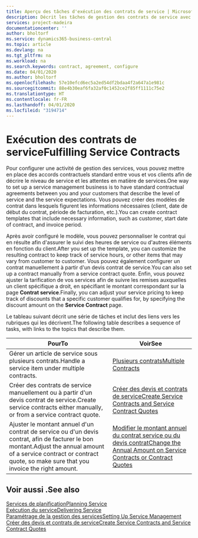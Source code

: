 ```yaml
---
title: Aperçu des tâches d'exécution des contrats de service | Microsoft Docs
description: Décrit les tâches de gestion des contrats de service avec les clients.
services: project-madeira
documentationcenter: ''
author: bholtorf
ms.service: dynamics365-business-central
ms.topic: article
ms.devlang: na
ms.tgt_pltfrm: na
ms.workload: na
ms.search.keywords: contract, agreement, configure
ms.date: 04/01/2020
ms.author: bholtorf
ms.openlocfilehash: 57e10efcd6ec5a2ed54df2bdaa4f2a647a1e981c
ms.sourcegitcommit: 88e4b30eaf6fa32af0c1452ce2f85ff1111c75e2
ms.translationtype: HT
ms.contentlocale: fr-FR
ms.lasthandoff: 04/01/2020
ms.locfileid: "3194714"
---
```

# <a name="fulfilling-service-contracts"></a><span data-ttu-id="dbac2-103">Exécution des contrats de service</span><span class="sxs-lookup"><span data-stu-id="dbac2-103">Fulfilling Service Contracts</span></span> 
<span data-ttu-id="dbac2-104">Pour configurer une activité de gestion des services, vous pouvez mettre en place des accords contractuels standard entre vous et vos clients afin de décrire le niveau de service et les attentes en matière de services.</span><span class="sxs-lookup"><span data-stu-id="dbac2-104">One way to set up a service management business is to have standard contractual agreements between you and your customers that describe the level of service and the service expectations.</span></span> <span data-ttu-id="dbac2-105">Vous pouvez créer des modèles de contrat dans lesquels figurent les informations nécessaires (client, date de début du contrat, période de facturation, etc.).</span><span class="sxs-lookup"><span data-stu-id="dbac2-105">You can create contract templates that include necessary information, such as customer, start date of contract, and invoice period.</span></span>  
  
<span data-ttu-id="dbac2-106">Après avoir configuré le modèle, vous pouvez personnaliser le contrat qui en résulte afin d'assurer le suivi des heures de service ou d'autres éléments en fonction du client.</span><span class="sxs-lookup"><span data-stu-id="dbac2-106">After you set up the template, you can customize the resulting contract to keep track of service hours, or other items that may vary from customer to customer.</span></span> <span data-ttu-id="dbac2-107">Vous pouvez également configurer un contrat manuellement à partir d'un devis contrat de service.</span><span class="sxs-lookup"><span data-stu-id="dbac2-107">You can also set up a contract manually from a service contract quote.</span></span> <span data-ttu-id="dbac2-108">Enfin, vous pouvez ajuster la tarification de vos services afin de suivre les remises auxquelles un client spécifique a droit, en spécifiant le montant correspondant sur la page **Contrat service**.</span><span class="sxs-lookup"><span data-stu-id="dbac2-108">Finally, you can adjust your service pricing to keep track of discounts that a specific customer qualifies for, by specifying the discount amount on the **Service Contract** page.</span></span>  

<span data-ttu-id="dbac2-109">Le tableau suivant décrit une série de tâches et inclut des liens vers les rubriques qui les décrivent.</span><span class="sxs-lookup"><span data-stu-id="dbac2-109">The following table describes a sequence of tasks, with links to the topics that describe them.</span></span>   
  
|<span data-ttu-id="dbac2-110">**Pour**</span><span class="sxs-lookup"><span data-stu-id="dbac2-110">**To**</span></span>|<span data-ttu-id="dbac2-111">**Voir**</span><span class="sxs-lookup"><span data-stu-id="dbac2-111">**See**</span></span>|  
|------------|-------------|  
|<span data-ttu-id="dbac2-112">Gérer un article de service sous plusieurs contrats.</span><span class="sxs-lookup"><span data-stu-id="dbac2-112">Handle a service item under multiple contracts.</span></span> | [<span data-ttu-id="dbac2-113">Plusieurs contrats</span><span class="sxs-lookup"><span data-stu-id="dbac2-113">Multiple Contracts</span></span>](service-multiple-contracts.md)|  
|<span data-ttu-id="dbac2-114">Créer des contrats de service manuellement ou à partir d'un devis contrat de service.</span><span class="sxs-lookup"><span data-stu-id="dbac2-114">Create service contracts either manually, or from a service contract quote.</span></span>| [<span data-ttu-id="dbac2-115">Créer des devis et contrats de service</span><span class="sxs-lookup"><span data-stu-id="dbac2-115">Create Service Contracts and Service Contract Quotes</span></span>](service-how-to-create-service-contracts-and-service-contract-quotes.md)|
|<span data-ttu-id="dbac2-116">Ajuster le montant annuel d'un contrat de service ou d'un devis contrat, afin de facturer le bon montant.</span><span class="sxs-lookup"><span data-stu-id="dbac2-116">Adjust the annual amount of a service contract or contract quote, so make sure that you invoice the right amount.</span></span>|[<span data-ttu-id="dbac2-117">Modifier le montant annuel du contrat service ou du devis contrat</span><span class="sxs-lookup"><span data-stu-id="dbac2-117">Change the Annual Amount on Service Contracts or Contract Quotes</span></span>](service-how-to-change-the-annual-amount-on-service-contracts-or-contract-quotes.md)|

## <a name="see-also"></a><span data-ttu-id="dbac2-118">Voir aussi .</span><span class="sxs-lookup"><span data-stu-id="dbac2-118">See also</span></span>
[<span data-ttu-id="dbac2-119">Services de planification</span><span class="sxs-lookup"><span data-stu-id="dbac2-119">Planning Service</span></span>](service-plan-service.md)  
[<span data-ttu-id="dbac2-120">Exécution du service</span><span class="sxs-lookup"><span data-stu-id="dbac2-120">Delivering Service</span></span>](service-deliver-service.md)  
[<span data-ttu-id="dbac2-121">Paramétrage de la gestion des services</span><span class="sxs-lookup"><span data-stu-id="dbac2-121">Setting Up Service Management</span></span>](service-setup-service.md)  
[<span data-ttu-id="dbac2-122">Créer des devis et contrats de service</span><span class="sxs-lookup"><span data-stu-id="dbac2-122">Create Service Contracts and Service Contract Quotes</span></span>](service-how-to-create-service-contracts-and-service-contract-quotes.md)  
